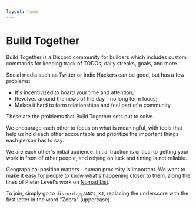 ```yaml
---
layout: home
---
```


# Build Together

Build Together is a Discord community for builders which includes custom
commands for keeping track of TODOs, daily streaks, goals, and more.

Social media such as Twitter or Indie Hackers can be good, but has a few
problems:

- It's incentivized to hoard your time and attention;
- Revolves around the news of the day - no long term focus;
- Makes it hard to form relationships and feel part of a community.

These are the problems that Build Together sets out to solve.

We encourage each other to focus on what is meaningful, with tools that help us
hold each other accountable and prioritize the important things each person has
to say.

We are each other's initial audience. Initial traction is critical to getting
your work in front of other people, and relying on luck and timing is not
reliable.

Geographical position matters - human proximity is important. We want to make it
easy for people to know what's happening closer to them, along the lines of
Pieter Level's work on [Nomad List](https://nomadlist.com/).

To join, simply go to `discord.gg/AN74_XJ`, replacing the underscore with the
first letter in the word "Zebra" (uppercase).

